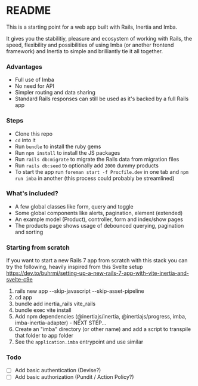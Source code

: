# README

This is a starting point for a web app built with Rails, Inertia and Imba.

It gives you the stabilitiy, pleasure and ecosystem of working with Rails, the speed, flexibility and possibilities of using Imba (or another frontend framework) and Inertia to simple and brilliantly tie it all together.

### Advantages

- Full use of Imba
- No need for API
- Simpler routing and data sharing
- Standard Rails responses can still be used as it's backed by a full Rails app

### Steps

- Clone this repo
- `cd` into it
- Run `bundle` to install the ruby gems
- Run `npm install` to install the JS packages
- Run `rails db:migrate` to migrate the Rails data from migration files
- Run `rails db:seed` to optionally add `2000` dummy products
- To start the app run `foreman start -f Procfile.dev` in one tab and `npm run imba` in another (this process could probably be streamlined)

### What's included?

- A few global classes like form, query and toggle
- Some global components like alerts, pagination, element (extended)
- An example model (Product), controller, form and index/show pages
- The products page shows usage of debounced querying, pagination and sorting

### Starting from scratch

If you want to start a new Rails 7 app from scratch with this stack you can try the following, heavily inspired from this Svelte setup https://dev.to/buhrmi/setting-up-a-new-rails-7-app-with-vite-inertia-and-svelte-c9e

1) rails new app --skip-javascript --skip-asset-pipeline
2) cd app
3) bundle add inertia_rails vite_rails
4) bundle exec vite install
5) Add npm dependencies (@inertiajs/inertia, @inertiajs/progress, imba, imba-inertia-adapter) - NEXT STEP...
6) Create an "imba" directory (or other name) and add a script to transpile that folder to app folder
7) See the `application.imba` entrypoint and use similar

### Todo

- [ ] Add basic authentication (Devise?)
- [ ] Add basic authorization (Pundit / Action Policy?)
